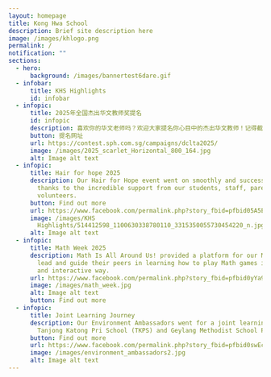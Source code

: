 ```yaml
---
layout: homepage
title: Kong Hwa School
description: Brief site description here
image: /images/khlogo.png
permalink: /
notification: ""
sections:
  - hero:
      background: /images/bannertest6dare.gif
  - infobar:
      title: KHS Highlights
      id: infobar
  - infopic:
      title: 2025年全国杰出华文教师奖提名
      id: infopic
      description: 喜欢你的华文老师吗？欢迎大家提名你心目中的杰出华文教师！记得截至日期在5月11日（星期日）呀！
      button: 提名网址
      url: https://contest.sph.com.sg/campaigns/dclta2025/
      image: /images/2025_scarlet_Horizontal_800_164.jpg
      alt: Image alt text
  - infopic:
      title: Hair for hope 2025
      description: Our Hair for Hope event went on smoothly and successfully — all
        thanks to the incredible support from our students, staff, parents, and
        volunteers.
      button: Find out more
      url: https://www.facebook.com/permalink.php?story_fbid=pfbid05A5ERW62cBfFsbP2AvmzEp18g6AqXdyrhUnevUBnZrW6p55UV2GGz8jHb1vJBBdTl&id=100064994620909
      image: /images/KHS
        Highlights/514412598_1100630338780110_3315350055730454220_n.jpg
      alt: Image alt text
  - infopic:
      title: Math Week 2025
      description: Math Is All Around Us! provided a platform for our Math Leaders to
        lead and guide their peers in learning how to play Math games in a fun
        and interactive way.
      url: https://www.facebook.com/permalink.php?story_fbid=pfbid0yYa9w8yvocKJGpPYjEbCBvjM7TeY9taXPPsGWPcwEu244EXGnMZ1B1dBwL26Gtz2l&id=100064994620909
      image: /images/math_week.jpg
      alt: Image alt text
      button: Find out more
  - infopic:
      title: Joint Learning Journey
      description: Our Environment Ambassadors went for a joint learning journey with
        Tanjong Katong Pri School (TKPS) and Geylang Methodist School Pri (GMSP)
      button: Find out more
      url: https://www.facebook.com/permalink.php?story_fbid=pfbid0swEcZPdKCA3fR6u8XzfixYGJPynL3RW7ixWY6TyszoDufCiY1gCKoYv8EK1LnRULl&id=100064994620909
      image: /images/environment_ambassadors2.jpg
      alt: Image alt text
---
```

